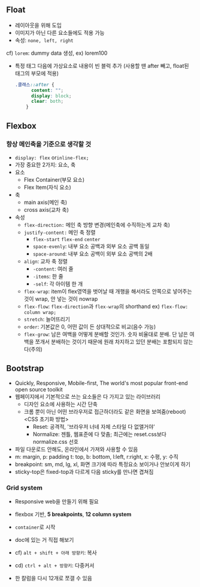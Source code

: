 ## Float

- 레이아웃을 위해 도입
- 이미지가 아닌 다른 요소들에도 적용 가능
- 속성: `none, left, right`

cf) `lorem`: dummy data 생성, ex) lorem100

- 특정 태그 다음에 가상요소로 내용이 빈 블럭 추가 (사용할 땐 after 빼고, float된 태그의 부모에 적용)

  ```css
  .클래스::after {
        content: "";
        display: block;
        clear: both;
      }
  ```



## Flexbox

### **항상 메인축을 기준으로 생각할 것**

- `display: flex` or`inline-flex;`
- 가장 중요한 2가지: 요소, 축
- 요소
  - Flex Container(부모 요소)
  - Flex Item(자식 요소)
- 축
  - main axis(메인 축)
  - cross axis(교차 축)
- 속성
  - `flex-direction:` 메인 축 방향 변경(메인축에 수직하는게 교차 축)
  - `justify-content:` 메인 축 정렬
    - `flex-start` `flex-end` `center`
    - `space-evenly`: 내부 요소 공백과 외부 요소 공백 동일
    - `space-around`: 내부 요소 공백이 외부 요소 공백의 2배
  - `align`: 교차 축 정렬
    - `-content`: 여러 줄
    - `-items`: 한 줄
    - `-self`: 각 아이템 한 개
  - `flex-wrap`: item이 flex영역을 벗어날 때 개행을 해서라도 안쪽으로 넣어주는 것이 wrap, 안 넣는 것이 nowrap
  - `flex-flow`: `flex-direction`과 `flex-wrap`의 shorthand
    ex) `flex-flow: column wrap;`
  - `stretch`: 늘어뜨리기
  - `order`: 기본값은 0, 어떤 값이 든 상대적으로 비교(음수 가능)
  - `flex-grow`: 남은 여백을 어떻게 분배할 것인가. 숫자 비율대로 분배. 단 남은 여백을 쪼개서 분배하는 것이기 때문에 원래 차지하고 있던 분배는 포함되지 않는다(주의)



## Bootstrap

- Quickly, Responsive, Mobile-first, The world's most popular front-end open source toolkit
- 웹페이지에서 기본적으로 쓰는 요소들은 다 가지고 있는 라이브러리
  - 디자인 요소에 사용하는 시간 단축
  - 크롬 뿐이 아닌 어떤 브라우저로 접근하더라도 같은 화면을 보여줌(reboot)
    <CSS 초기화 방법>
    - Reset: 공격적, '브라우저 너네 자체 스타일 다 없앨거야'
    - Normalize: 젠틀, 웹표준에 다 맞춤; 최근에는 reset.css보다 normalize.css 선호
- 파일 다운로드 안해도, 온라인에서 가져와 사용할 수 있음
- m: margin, p: padding
  t: top, b: bottom, l:left, r:right, x: 수평, y: 수직
- breakpoint: sm, md, lg, xl, 화면 크기에 따라 특정요소 보이거나 안보이게 하기
- sticky-top은 fixed-top과 다르게 다음 sticky를 만나면 겹쳐짐



### Grid system

- Responsive web을 만들기 위해 필요
- flexbox 기반, **5 breakpoints**, **12 column system**
- `container`로 시작
- doc에 있는 거 직접 해보기
- cf) `alt + shift + 아래 방향키`: 복사
- cd) `ctrl + alt + 방향키`: 다중커서

- 한 칼럼을 다시 12개로 쪼갤 수 있음